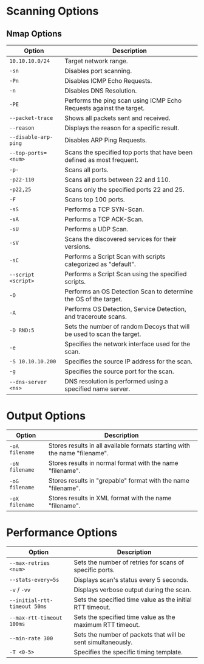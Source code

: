 # Scanning Options

## Nmap Options

| Option                 | Description |
|------------------------|-------------|
| `10.10.10.0/24`       | Target network range. |
| `-sn`                 | Disables port scanning. |
| `-Pn`                 | Disables ICMP Echo Requests. |
| `-n`                  | Disables DNS Resolution. |
| `-PE`                 | Performs the ping scan using ICMP Echo Requests against the target. |
| `--packet-trace`      | Shows all packets sent and received. |
| `--reason`           | Displays the reason for a specific result. |
| `--disable-arp-ping`  | Disables ARP Ping Requests. |
| `--top-ports=<num>`   | Scans the specified top ports that have been defined as most frequent. |
| `-p-`                 | Scans all ports. |
| `-p22-110`            | Scans all ports between 22 and 110. |
| `-p22,25`             | Scans only the specified ports 22 and 25. |
| `-F`                  | Scans top 100 ports. |
| `-sS`                 | Performs a TCP SYN-Scan. |
| `-sA`                 | Performs a TCP ACK-Scan. |
| `-sU`                 | Performs a UDP Scan. |
| `-sV`                 | Scans the discovered services for their versions. |
| `-sC`                 | Performs a Script Scan with scripts categorized as "default". |
| `--script <script>`   | Performs a Script Scan using the specified scripts. |
| `-O`                  | Performs an OS Detection Scan to determine the OS of the target. |
| `-A`                  | Performs OS Detection, Service Detection, and traceroute scans. |
| `-D RND:5`            | Sets the number of random Decoys that will be used to scan the target. |
| `-e`                  | Specifies the network interface used for the scan. |
| `-S 10.10.10.200`     | Specifies the source IP address for the scan. |
| `-g`                  | Specifies the source port for the scan. |
| `--dns-server <ns>`   | DNS resolution is performed using a specified name server. |

# Output Options

| Option         | Description |
|---------------|-------------|
| `-oA filename` | Stores results in all available formats starting with the name "filename". |
| `-oN filename` | Stores results in normal format with the name "filename". |
| `-oG filename` | Stores results in "grepable" format with the name "filename". |
| `-oX filename` | Stores results in XML format with the name "filename". |

# Performance Options

| Option                   | Description |
|--------------------------|-------------|
| `--max-retries <num>`    | Sets the number of retries for scans of specific ports. |
| `--stats-every=5s`       | Displays scan's status every 5 seconds. |
| `-v` / `-vv`             | Displays verbose output during the scan. |
| `--initial-rtt-timeout 50ms` | Sets the specified time value as the initial RTT timeout. |
| `--max-rtt-timeout 100ms` | Sets the specified time value as the maximum RTT timeout. |
| `--min-rate 300`         | Sets the number of packets that will be sent simultaneously. |
| `-T <0-5>`               | Specifies the specific timing template. |
